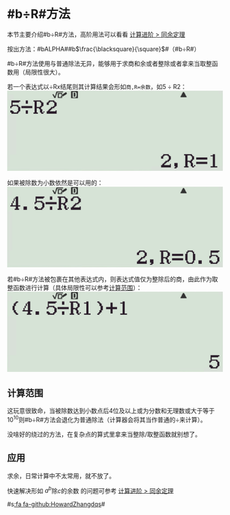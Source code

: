 # #b÷R#方法

本节主要介绍#b÷R#方法，高阶用法可以看看 [计算进阶 > 同余定理](docs/pro/mod.md)

按出方法：#bALPHA##b$\frac{\blacksquare}{\square}$#（#b÷R#）

#b÷R#方法使用与普通除法无异，能够用于求商和余或者整除或者拿来当取整函数用（局限性很大）。

若一个表达式以$÷\mathrm Rx$结尾则其计算结果会形如`商,R=余数`，如$5÷\mathrm R2$：
![](assets/img/Snipaste_2022-12-11_12-54-48.png)

如果被除数为小数依然是可以用的：
![](assets/img/Snipaste_2022-12-11_12-55-59.png)

若#b÷R#方法被包裹在其他表达式内，则表达式值仅为整除后的商，由此作为取整函数进行计算（具体局限性可以参考[计算范围](#计算范围)）：
![](assets/img/Snipaste_2022-12-11_13-01-50.png)

## 计算范围
这玩意很致命，当被除数达到小数点后4位及以上或为分数和无理数或大于等于$10^{10}$则#b÷R#方法会退化为普通除法（计算器会将其当作普通的÷来计算）。

没啥好的绕过的方法，在复杂点的算式里拿来当整除/取整函数就别想了。

## 应用

求余，日常计算中不太常用，就不放了。

快速解决形如 $a^b$除$c$的余数 的问题可参考 [计算进阶 > 同余定理](docs/pro/mod.md)

#s[:fa fa-github:HowardZhangdqs](https://github.com/Howardzhangdqs)#